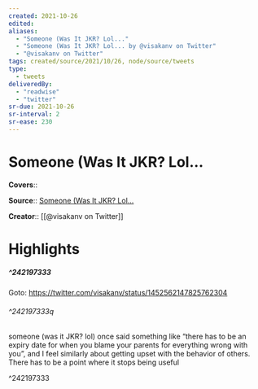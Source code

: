 ```yaml
---
created: 2021-10-26
edited:
aliases:
  - "Someone (Was It JKR? Lol..."
  - "Someone (Was It JKR? Lol... by @visakanv on Twitter"
  - "@visakanv on Twitter"
tags: created/source/2021/10/26, node/source/tweets
type: 
  - tweets
deliveredBy: 
  - "readwise"
  - "twitter"
sr-due: 2021-10-26
sr-interval: 2
sr-ease: 230
---
```

# Someone (Was It JKR? Lol...

**Covers**:: 

**Source**:: [Someone (Was It JKR? Lol...](https://twitter.com/visakanv/status/1452562147825762304)

**Creator**:: [[@visakanv on Twitter]]

# Highlights
##### ^242197333


Goto: https://twitter.com/visakanv/status/1452562147825762304  

###### ^242197333q

someone (was it JKR? lol) once said something like “there has to be an expiry date for when you blame your parents for everything wrong with you”, and I feel similarly about getting upset with the behavior of others. There has to be a point where it stops being useful 

^242197333

